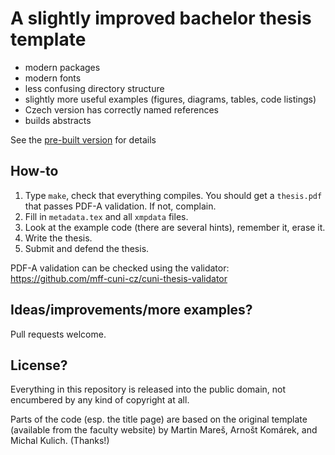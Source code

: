 
# A slightly improved bachelor thesis template

- modern packages
- modern fonts
- less confusing directory structure
- slightly more useful examples (figures, diagrams, tables, code listings)
- Czech version has correctly named references
- builds abstracts

See the [pre-built version](build/thesis.pdf) for details

## How-to

1. Type `make`, check that everything compiles. You should get a `thesis.pdf` that passes PDF-A validation. If not, complain.
2. Fill in `metadata.tex` and all `xmpdata` files.
3. Look at the example code (there are several hints), remember it, erase it.
4. Write the thesis.
5. Submit and defend the thesis.

PDF-A validation can be checked using the validator: https://github.com/mff-cuni-cz/cuni-thesis-validator

## Ideas/improvements/more examples?

Pull requests welcome.

## License?

Everything in this repository is released into the public domain, not encumbered by any kind of copyright at all.

Parts of the code (esp. the title page) are based on the original template (available from the faculty website) by Martin Mareš, Arnošt Komárek, and Michal Kulich. (Thanks!)
